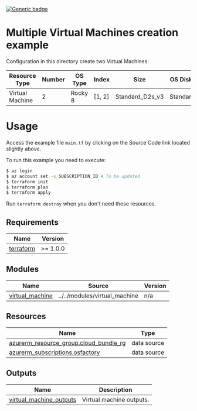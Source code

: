 <!-- BEGIN_AUTOMATED_INFRACOST_BLOCK -->
[![Generic badge](https://img.shields.io/badge/MonthlyCost-€131-purple.svg)](https://azure.microsoft.com/en-us/pricing/calculator/)
<!-- END_AUTOMATED_INFRACOST_BLOCK -->
# Multiple Virtual Machines creation example

Configuration in this directory create two Virtual Machines:

| Resource Type| Number | OS Type | Index | Size | OS Disk Type | Role | AD Domain
|--|--|--|--|--|--|--|--|
| Virtual Machine | 2 | Rocky 8 | [1, 2] | Standard_D2s_v3 | Standard_LRS | example | green.local |

<!-- BEGIN_AUTOMATED_TF_DOCS_BLOCK -->

# Usage

Access the example file `main.tf` by clicking on the Source Code link located slightly above.

To run this example you need to execute:

```bash
$ az login
$ az account set -s SUBSCRIPTION_ID # To be updated
$ terraform init
$ terraform plan
$ terraform apply
```

Run `terraform destroy` when you don't need these resources.
## Requirements

| Name | Version |
|------|---------|
| <a name="requirement_terraform"></a> [terraform](#requirement\_terraform) | >= 1.0.0 |
## Modules

| Name | Source | Version |
|------|--------|---------|
| <a name="module_virtual_machine"></a> [virtual\_machine](#module\_virtual\_machine) | ../../modules/virtual_machine | n/a |
## Resources

| Name | Type |
|------|------|
| [azurerm_resource_group.cloud_bundle_rg](https://registry.terraform.io/providers/hashicorp/azurerm/latest/docs/data-sources/resource_group) | data source |
| [azurerm_subscriptions.osfactory](https://registry.terraform.io/providers/hashicorp/azurerm/latest/docs/data-sources/subscriptions) | data source |

## Outputs

| Name | Description |
|------|-------------|
| <a name="output_virtual_machine_outputs"></a> [virtual\_machine\_outputs](#output\_virtual\_machine\_outputs) | Virtual machine outputs. |
<!-- END_AUTOMATED_TF_DOCS_BLOCK -->